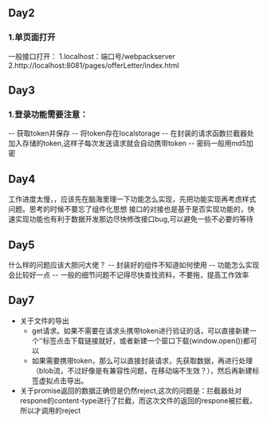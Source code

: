 ## Day2 ##
### 1.单页面打开 ###
一般接口打开：
1.localhost：端口号/webpackserver
2.http://localhost:8081/pages/offerLetter/index.html

## Day3 ##
### 1.登录功能需要注意：

 -- 获取token并保存
 -- 将token存在localstorage
 -- 在封装的请求函数拦截器处加入存储的token,这样子每次发送请求就会自动携带token
 -- 密码一般用md5加密

## Day4 ##
工作进度太慢，，应该先在脑海里理一下功能怎么实现，先把功能实现再考虑样式问题。思考的时候不要忘了组件化思想
接口的对接也是基于是否实现功能的，快速实现功能也有利于数据开发那边尽快修改接口bug,可以避免一些不必要的等待

## Day5 ##
什么样的问题应该大胆问大佬？
-- 封装好的组件不知道如何使用
-- 功能怎么实现会比较好一点
-- 一般的细节问题不记得尽快查找资料，不要拖，提高工作效率

## Day7

- 关于文件的导出
  - get请求。如果不需要在请求头携带token进行验证的话，可以直接新建一个‘<a>’标签点击下载链接就好，或者新建一个窗口下载(window.open())都可以
  - 如果需要携带token，那么可以直接封装请求，先获取数据，再进行处理（blob流，不过好像是有兼容性问题，在移动端不生效？），然后再新建标签虚拟点击导出。
- 关于promise返回的数据正确但是仍然reject,这次的问题是：拦截器处对respone的content-type进行了拦截，而这次文件的返回的respone被拦截，所以才调用的reject
